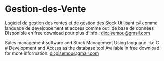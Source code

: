 # Gestion-des-Vente
Logiciel de gestion des ventes et de gestion des Stock
Utilisant c# comme language de developpement et access comme outil de base de données
Disponible en free download
pour plus d'info : diopisemou@gmail.com

Sales management software and Stock Management
Using language like C # Development and Access as the database tool
Available in free download
for more information: diopisemou@gmail.com
